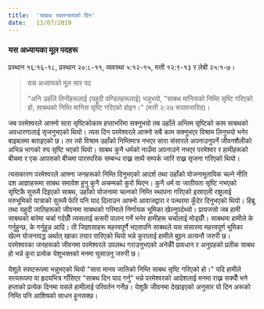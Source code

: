 ```yaml
---
title:  'साबथः स्वतन्त्रताको दिन'
date:   13/07/2019
---
```


### यस अध्यायका मूल पदहरू
प्रस्थान १६:१६-१८, प्रस्थान २०:८-११, व्यवस्था ५:१२-१५, मत्ती १२:९-१३ र लेबी २५:१-७।

> <p>यस अध्यायको मूल सार पद</p>
> "अनि उहाँले तिनीहरूलाई (यहूदी पण्डितहरूलाई) भन्नुभयो, "साबथ मानिसको निम्ति सृष्टि गरिएको हो, साबथको निम्ति मानिस सृष्टि गरिएको होइन।" (मत्ती २:२७ रूपापन्तरित)।

जब परमेश्वरले आफ्नो सारा सृष्टिकोकाम हप्ताभरिमा सक्नुभयो तब उहाँले अन्तिम सृष्टिको काम साबथको अवधारणालाई सृजनुभएको थियो। त्यस दिन परमेश्वरले आफ्नो सबै काम सक्नुभएर विश्राम लिनुभयो भनेर बाइबलमा बताइएको छ। तर त्यो विश्राम उहाँको निम्तिमात्र नभएर सारा संसारले अपनाउनुपर्ने जीवनशैलीको अभिन्न भागको रुप सृष्टि भएको थियो। साबथ कुनै धर्मको नाउँमा अपनाउने नभएर परमेश्वर र हामीहरूको बीचमा र एक आपसको बीचमा पारस्परिक सम्बन्ध राख्न साथै सम्पर्क जारि राख्न सृजना गरिएको थियो।

त्यसकारण परमेश्वरले आफ्ना जनहरूको निम्ति दिनुभएको आदर्श तथा उहाँको योजनामुताविक चल्ने नीति दश आज्ञाहरूमा साबथ समावेश हुनु कुनै अचम्मको कुरो थिएन। कुनै धर्म वा जातीयता सृष्टि नभएको सृष्टिकै सुरूमै दिइएको साबथ, उहाँको योजनामा चल्नको निम्ति स्थापना गरिएको इस्राएली राष्ट्रलाई मरुभूमिको यात्राको सुरूमै फेरि पनि याद दिलाउन आफ्नो आवाजद्वारा र पत्थरमा कुँदेर दिनुभएको थियो। हिब्रू तथा यहुदी जातिहरूको जीवनमा साबथको गरिमाले निर्णायक भूमिका खेल्नुपर्दथ्यो। प्रायजसो जब हामी साबथको बारेमा चर्चा गर्दछौँ त्यसलाई कसरी पालन गर्ने भनेर हामीहरू चर्चालाई मोड्छौँ। साबथमा हामीले के गर्नुहुन्छ, के गर्नुहुन्न आदि। ती जिज्ञासाहरू महत्त्वपूर्णै भएतापनि साबथले यस संसारमा  महत्त्वपूर्ण भूमिका खेल्न योजनावद्ध अर्थात् खाका तयार पारिएको थियो भन्ने कुरालाई हामीले बुझ्न अत्यन्तै जरुरी छ। परमेश्वरका जनहरूको जीवनमा परमेश्वरले उपलब्ध गराउनुभएको अनेकौँ प्रावधान र अनुग्रहको प्रतीक साबथ हो भन्ने कुरा प्रत्येक येशूभक्तको मनमा घुसाउनु जरुरी छ।

येशूले स्पष्टरूपमा भन्नुभएको थियो "सारा मानव जातिको निम्ति साबथ सृष्टि गरिएको हो।"  यदि हामीले सत्यरूपमा वा हृदयभित्र गाँसिएर "साबथ दिन याद गर्नु" भन्ने परमेश्वरको आदेशलाई मनमा राख्न सक्यौँ भने हप्ताको प्रत्येक दिनमा यसले हामीलाई परिवर्तन गर्नेछ। येशूकै जीवनमा देखाइएको अनुसार यो दिन अरूको निम्ति पनि आशिषको साधन हुनसक्छ।
